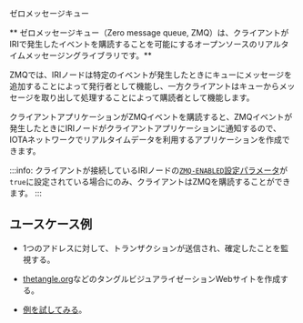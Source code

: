  ゼロメッセージキュー
<!-- # Zero message queue -->

** ゼロメッセージキュー（Zero message queue, ZMQ）は、クライアントがIRIで発生したイベントを購読することを可能にするオープンソースのリアルタイムメッセージングライブラリです。**
<!-- **Zero message queue (ZMQ) is an open-source, real-time messaging library that allows clients to subscribe to events that happen in the IRI.** -->

ZMQでは、IRIノードは特定のイベントが発生したときにキューにメッセージを追加することによって発行者として機能し、一方クライアントはキューからメッセージを取り出して処理することによって購読者として機能します。
<!-- In the ZMQ, IRI nodes act as the publisher by adding messages to the queue when certain events happen, whereas clients act as the subscriber by taking those messages from the the queue and processing them. -->

クライアントアプリケーションがZMQイベントを購読すると、ZMQイベントが発生したときにIRIノードがクライアントアプリケーションに通知するので、IOTAネットワークでリアルタイムデータを利用するアプリケーションを作成できます。
<!-- When client applications subscribe to a ZMQ event, the IRI node notifies them when it happens, allowing you to create applications that harness real-time data in an IOTA network. -->

:::info:
クライアントが接続しているIRIノードの[`ZMQ-ENABLED`設定パラメータ](../references/iri-configuration-options.md#zmq-enabled)が`true`に設定されている場合にのみ、クライアントはZMQを購読することができます。
:::
<!-- :::info: -->
<!-- Clients can subscribe to the ZMQ only if the IRI node that they're connected to has the [`ZMQ-ENABLED` configuration parameter](../references/iri-configuration-options.md#zmq-enabled) set to `true`. -->
<!-- ::: -->

## ユースケース例
<!-- ## Example use cases -->

* 1つのアドレスに対して、トランザクションが送信され、確定したことを監視する。
<!-- * Monitor one of your address for when a transaction is sent to it and confirmed -->
* [thetangle.org](https://thetangle.org/)などのタングルビジュアライゼーションWebサイトを作成する。
<!-- * Create a Tangle visualisation website, such as [thetangle.org](https://thetangle.org/) -->
* [例を試してみる](../how-to-guides/subscribe-to-events-in-an-iri-node.md)。
<!-- * [Try our example](../how-to-guides/subscribe-to-events-in-an-iri-node.md) -->
